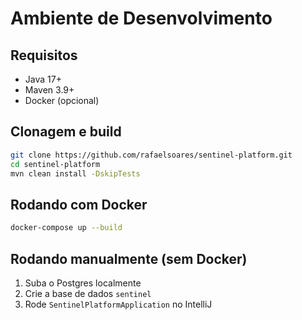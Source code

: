 # Ambiente de Desenvolvimento

## Requisitos

- Java 17+
- Maven 3.9+
- Docker (opcional)

## Clonagem e build

```bash
git clone https://github.com/rafaelsoares/sentinel-platform.git
cd sentinel-platform
mvn clean install -DskipTests
```

## Rodando com Docker

```bash
docker-compose up --build
```

## Rodando manualmente (sem Docker)

1. Suba o Postgres localmente
2. Crie a base de dados `sentinel`
3. Rode `SentinelPlatformApplication` no IntelliJ